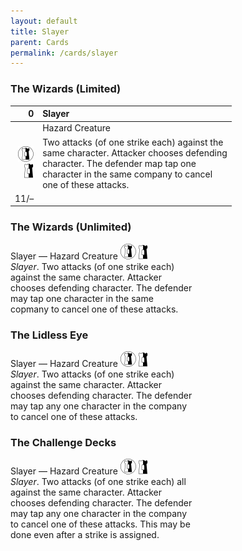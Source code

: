 ```yaml
---
layout: default
title: Slayer
parent: Cards
permalink: /cards/slayer
---
```


### The Wizards (Limited)

| 0 | Slayer |
| ---: | :--- |
|      | Hazard Creature | 
| ![](/assets/images/border-land.svg)<br>![](/assets/images/border-hold.svg) | Two attacks (of one strike each) against the<br>same character. Attacker chooses defending<br>character. The defender map tap one<br>character in the same company to cancel<br>one of these attacks.
| 11/– | |
 
### The Wizards (Unlimited)

Slayer — Hazard Creature
![](/assets/images/border-land.svg) ![](/assets/images/border-hold.svg)  
_Slayer_. Two attacks (of one strike each)  
against the same character. Attacker  
chooses defending character. The defender  
may tap one character in the same  
copmany to cancel one of these attacks.

### The Lidless Eye

Slayer — Hazard Creature
![](/assets/images/border-land.svg) ![](/assets/images/border-hold.svg)  
_Slayer_. Two attacks (of one strike each)  
against the same character. Attacker  
chooses defending character. The defender  
may tap any one character in the company  
to cancel one of these attacks.

### The Challenge Decks

Slayer — Hazard Creature
![](/assets/images/border-land.svg) ![](/assets/images/border-hold.svg)  
_Slayer_. Two attacks (of one strike each) all  
against the same character. Attacker  
chooses defending character. The defender  
may tap any one character in the company  
to cancel one of these attacks. This may be  
done even after a strike is assigned.
